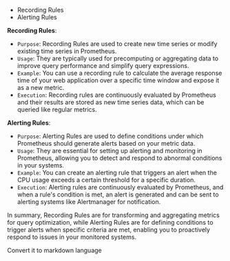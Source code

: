 - Recording Rules
- Alerting Rules

**Recording Rules**:
- `Purpose`: Recording Rules are used to create new time series or modify existing time series in Prometheus.
- `Usage`: They are typically used for precomputing or aggregating data to improve query performance and simplify query expressions.
- `Example`: You can use a recording rule to calculate the average response time of your web application over a specific time window and expose it as a new metric.
- `Execution`: Recording rules are continuously evaluated by Prometheus and their results are stored as new time series data, which can be queried like regular metrics.

**Alerting Rules**:
- `Purpose`: Alerting Rules are used to define conditions under which Prometheus should generate alerts based on your metric data.
- `Usage`: They are essential for setting up alerting and monitoring in Prometheus, allowing you to detect and respond to abnormal conditions in your systems.
- `Example`: You can create an alerting rule that triggers an alert when the CPU usage exceeds a certain threshold for a specific duration.
- `Execution`: Alerting rules are continuously evaluated by Prometheus, and when a rule's condition is met, an alert is generated and can be sent to alerting systems like Alertmanager for notification.

In summary, Recording Rules are for transforming and aggregating metrics for query optimization, while Alerting Rules are for defining conditions to trigger alerts when specific criteria are met, enabling you to proactively respond to issues in your monitored systems.


Convert it to markdown language 
